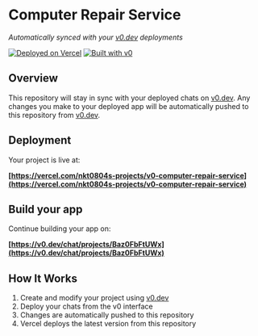 # Computer Repair Service

*Automatically synced with your [v0.dev](https://v0.dev) deployments*

[![Deployed on Vercel](https://img.shields.io/badge/Deployed%20on-Vercel-black?style=for-the-badge&logo=vercel)](https://vercel.com/nkt0804s-projects/v0-computer-repair-service)
[![Built with v0](https://img.shields.io/badge/Built%20with-v0.dev-black?style=for-the-badge)](https://v0.dev/chat/projects/Baz0FbFtUWx)

## Overview

This repository will stay in sync with your deployed chats on [v0.dev](https://v0.dev).
Any changes you make to your deployed app will be automatically pushed to this repository from [v0.dev](https://v0.dev).

## Deployment

Your project is live at:

**[https://vercel.com/nkt0804s-projects/v0-computer-repair-service](https://vercel.com/nkt0804s-projects/v0-computer-repair-service)**

## Build your app

Continue building your app on:

**[https://v0.dev/chat/projects/Baz0FbFtUWx](https://v0.dev/chat/projects/Baz0FbFtUWx)**

## How It Works

1. Create and modify your project using [v0.dev](https://v0.dev)
2. Deploy your chats from the v0 interface
3. Changes are automatically pushed to this repository
4. Vercel deploys the latest version from this repository
